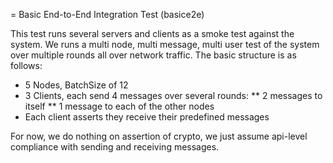 = Basic End-to-End Integration Test (basice2e)

This test runs several servers and clients as a smoke test against the
system. We runs a multi node, multi message, multi user test of the
system over multiple rounds all over network traffic. The basic
structure is as follows:

* 5 Nodes, BatchSize of 12
* 3 Clients, each send 4 messages over several rounds:
** 2 messages to itself
** 1 message to each of the other nodes
* Each client asserts they receive their predefined messages

For now, we do nothing on assertion of crypto, we just assume
api-level compliance with sending and receiving messages.
